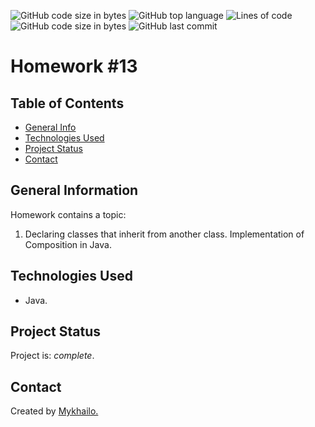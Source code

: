 ![GitHub code size in bytes](https://img.shields.io/github/languages/count/mypage-solutions/Lesson_13)
![GitHub top language](https://img.shields.io/github/languages/top/mypage-solutions/Lesson_13)
![Lines of code](https://img.shields.io/tokei/lines/github/mypage-solutions/Lesson_13)
![GitHub code size in bytes](https://img.shields.io/github/languages/code-size/mypage-solutions/Lesson_13)
![GitHub last commit](https://img.shields.io/github/last-commit/mypage-solutions/Lesson_13)

# Homework #13 

## Table of Contents

- [General Info](#general-information)
- [Technologies Used](#technologies-used)
- [Project Status](#project-status)
- [Contact](#contact)

## General Information

Homework contains a topic:
1. Declaring classes that inherit from another class.
   Implementation of Composition in Java.

## Technologies Used

- Java.

## Project Status

Project is: _complete_.

## Contact

Created by [Mykhailo.](https://github.com/mypage-solutions)
